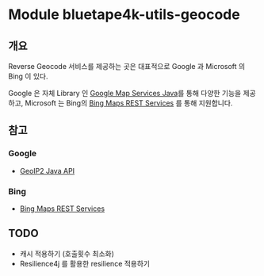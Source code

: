 # Module bluetape4k-utils-geocode

## 개요

Reverse Geocode 서비스를 제공하는 곳은 대표적으로 Google 과 Microsoft 의 Bing 이 있다.

Google 은 자체 Library 인
[Google Map Services Java](https://github.com/googlemaps/google-maps-services-java)를 통해 다양한 기능을 제공하고,
Microsoft 는 Bing의 [Bing Maps REST Services](https://learn.microsoft.com/en-us/bingmaps/rest-services/) 를 통해 지원합니다.

## 참고

### Google

* [GeoIP2 Java API](https://maxmind.github.io/GeoIP2-java/)

### Bing

* [Bing Maps REST Services](https://learn.microsoft.com/en-us/bingmaps/rest-services/)

## TODO

- 캐시 적용하기 (호출횟수 최소화)
- Resilience4j 를 활용한 resilience 적용하기
